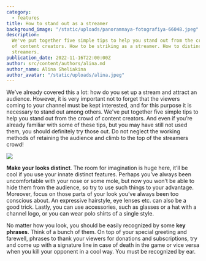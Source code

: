 ```yaml
---
category:
  - features
title: How to stand out as a streamer
background_image: "/static/uploads/panoramnaya-fotografiya-66048.jpeg"
description:
  We've put together five simple tips to help you stand out from the crowd
  of content creators. How to be striking as a streamer. How to distinct from other
  streamers.
publication_date: 2022-11-16T22:00:00Z
author: src/content/authors/alina.md
author_name: Alina Sheliakina
author_avatar: "/static/uploads/alina.jpeg"
---
```


We’ve already covered this a lot: how do you set up a stream and attract an audience. However, it is very important not to forget that the viewers coming to your channel must be kept interested, and for this purpose it is necessary to stand out among others. We've put together five simple tips to help you stand out from the crowd of content creators. And even if you’re already familiar with some of these tips, but you may have still not used them, you should definitely try those out. Do not neglect the working methods of retaining the audience and climb to the top of the streamers crowd!

![](https://organization.gg/blog/content/images/size/w1000/2022/06/1.png)

**Make your looks distinct**. The room for imagination is huge here, it’ll be cool if you use your innate distinct features. Perhaps you’ve always been uncomfortable with your nose or some mole, but now you won’t be able to hide them from the audience, so try to use such things to your advantage. Moreover, focus on those parts of your look you’ve always been too conscious about. An expressive hairstyle, eye lenses etc. can also be a good trick. Lastly, you can use accessories, such as glasses or a hat with a channel logo, or you can wear polo shirts of a single style.

No matter how you look, you should be easily recognized by some **key phrases**. Think of a bunch of them. On top of your special greeting and farewell, phrases to thank your viewers for donations and subscriptions, try and come up with a signature line in case of death in the game or vice versa when you kill your opponent in a cool way. You must be recognized by ear.
